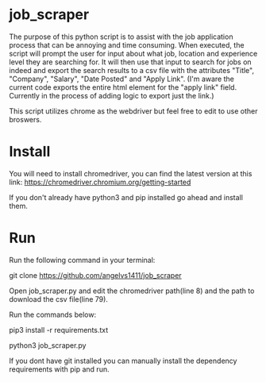 # job_scraper

The purpose of this python script is to assist with the job application process that can be annoying and time consuming. When executed, the script will prompt the user for input about what job, location and experience level they are searching for. It will then use that input to search for jobs on indeed and export the search results to a csv file with the attributes "Title", "Company", "Salary", "Date Posted" and "Apply Link". (I'm aware the current code exports the entire html element for the "apply link" field. Currently in the process of adding logic to export just the link.)

This script utilizes chrome as the webdriver but feel free to edit to use other broswers.

# Install

You will need to install chromedriver, you can find the latest version at this link: https://chromedriver.chromium.org/getting-started

If you don't already have python3 and pip installed go ahead and install them.

# Run

Run the following command in your terminal:

git clone https://github.com/angelvs1411/job_scraper

Open job_scraper.py and edit the chromedriver path(line 8) and the path to download the csv file(line 79).

Run the commands below:

pip3 install -r requirements.txt

python3 job_scraper.py

If you dont have git installed you can manually install the dependency requirements with pip and run.













